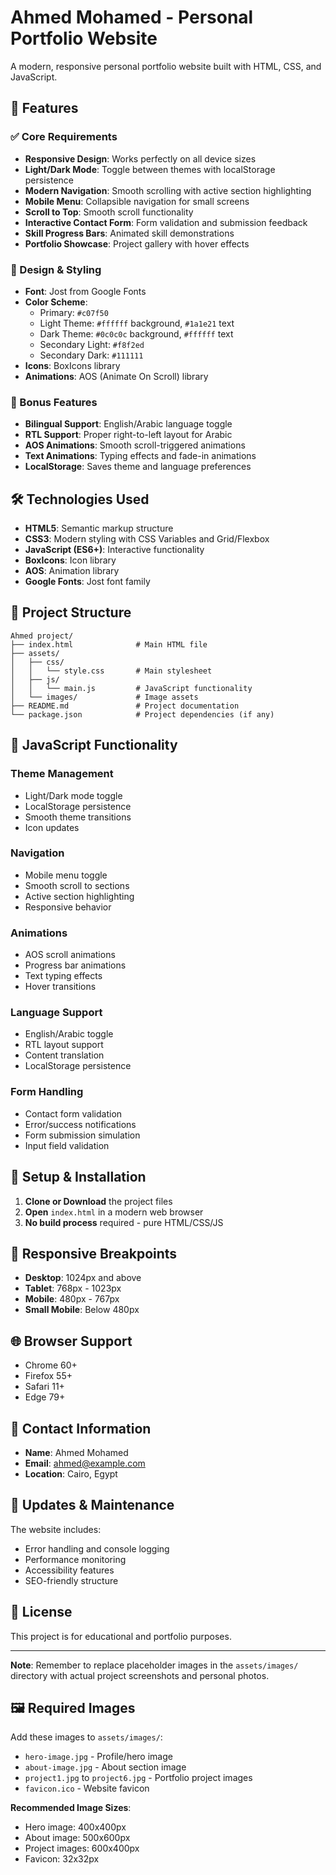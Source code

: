 # Ahmed Mohamed - Personal Portfolio Website

A modern, responsive personal portfolio website built with HTML, CSS, and JavaScript.

## 🌟 Features

### ✅ Core Requirements
- **Responsive Design**: Works perfectly on all device sizes
- **Light/Dark Mode**: Toggle between themes with localStorage persistence
- **Modern Navigation**: Smooth scrolling with active section highlighting
- **Mobile Menu**: Collapsible navigation for small screens
- **Scroll to Top**: Smooth scroll functionality
- **Interactive Contact Form**: Form validation and submission feedback
- **Skill Progress Bars**: Animated skill demonstrations
- **Portfolio Showcase**: Project gallery with hover effects

### 🎨 Design & Styling
- **Font**: Jost from Google Fonts
- **Color Scheme**: 
  - Primary: `#c07f50`
  - Light Theme: `#ffffff` background, `#1a1e21` text
  - Dark Theme: `#0c0c0c` background, `#ffffff` text
  - Secondary Light: `#f8f2ed`
  - Secondary Dark: `#111111`
- **Icons**: BoxIcons library
- **Animations**: AOS (Animate On Scroll) library

### 🚀 Bonus Features
- **Bilingual Support**: English/Arabic language toggle
- **RTL Support**: Proper right-to-left layout for Arabic
- **AOS Animations**: Smooth scroll-triggered animations
- **Text Animations**: Typing effects and fade-in animations
- **LocalStorage**: Saves theme and language preferences

## 🛠️ Technologies Used

- **HTML5**: Semantic markup structure
- **CSS3**: Modern styling with CSS Variables and Grid/Flexbox
- **JavaScript (ES6+)**: Interactive functionality
- **BoxIcons**: Icon library
- **AOS**: Animation library
- **Google Fonts**: Jost font family

## 📁 Project Structure

```
Ahmed project/
├── index.html              # Main HTML file
├── assets/
│   ├── css/
│   │   └── style.css       # Main stylesheet
│   ├── js/
│   │   └── main.js         # JavaScript functionality
│   └── images/             # Image assets
├── README.md               # Project documentation
└── package.json            # Project dependencies (if any)
```

## 🎯 JavaScript Functionality

### Theme Management
- Light/Dark mode toggle
- LocalStorage persistence
- Smooth theme transitions
- Icon updates

### Navigation
- Mobile menu toggle
- Smooth scroll to sections
- Active section highlighting
- Responsive behavior

### Animations
- AOS scroll animations
- Progress bar animations
- Text typing effects
- Hover transitions

### Language Support
- English/Arabic toggle
- RTL layout support
- Content translation
- LocalStorage persistence

### Form Handling
- Contact form validation
- Error/success notifications
- Form submission simulation
- Input field validation

## 🔧 Setup & Installation

1. **Clone or Download** the project files
2. **Open** `index.html` in a modern web browser
3. **No build process** required - pure HTML/CSS/JS

## 📱 Responsive Breakpoints

- **Desktop**: 1024px and above
- **Tablet**: 768px - 1023px
- **Mobile**: 480px - 767px
- **Small Mobile**: Below 480px

## 🌐 Browser Support

- Chrome 60+
- Firefox 55+
- Safari 11+
- Edge 79+

## 📧 Contact Information

- **Name**: Ahmed Mohamed
- **Email**: ahmed@example.com
- **Location**: Cairo, Egypt

## 🔄 Updates & Maintenance

The website includes:
- Error handling and console logging
- Performance monitoring
- Accessibility features
- SEO-friendly structure

## 📄 License

This project is for educational and portfolio purposes.

---

**Note**: Remember to replace placeholder images in the `assets/images/` directory with actual project screenshots and personal photos.

## 🖼️ Required Images

Add these images to `assets/images/`:
- `hero-image.jpg` - Profile/hero image
- `about-image.jpg` - About section image  
- `project1.jpg` to `project6.jpg` - Portfolio project images
- `favicon.ico` - Website favicon

**Recommended Image Sizes**:
- Hero image: 400x400px
- About image: 500x600px
- Project images: 600x400px
- Favicon: 32x32px